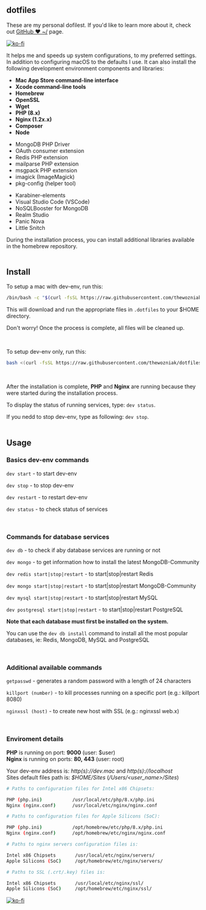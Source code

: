 # 

## dotfiles

These are my personal dofilest. If you'd like to learn more about it, check out [GitHub ❤ ~/](http://dotfiles.github.io) page.

[![ko-fi](https://ko-fi.com/img/githubbutton_sm.svg)](https://ko-fi.com/thewoz)

It helps me and speeds up system configurations, to my preferred settings. In addition to configuring macOS to the defaults I use. It can also install the following development environment components and libraries:
+ <strong>Mac App Store command-line interface</strong>
+ <strong>Xcode command-line tools</strong>
+ <strong>Homebrew</strong>
+ <strong>OpenSSL</strong>
+ <strong>Wget</strong>
+ <strong>PHP (8.x)</strong>
+ <strong>Nginx (1.2x.x)</strong>
+ <strong>Composer</strong>
+ <strong>Node</strong>
- MongoDB PHP Driver
- OAuth consumer extension
- Redis PHP extension
- mailparse PHP extension
- msgpack PHP extension
- imagick (ImageMagick)
- pkg-config (helper tool)
+ Karabiner-elements
+ Visual Studio Code (VSCode)
+ NoSQLBooster for MongoDB
+ Realm Studio
+ Panic Nova
+ Little Snitch



During the installation process, you can install additional libraries available in the homebrew repository.
<br /><br />

## Install

To setup a mac with dev-env, run this:

```sh
/bin/bash -c "$(curl -fsSL https://raw.githubusercontent.com/thewozniak/dotfiles/main/remote.sh)"
```

This will download and run the appropriate files in `.dotfiles` to your $HOME directory.

Don't worry! Once the process is complete, all files will be cleaned up.

<br />

To setup dev-env only, run this:

```sh
bash <(curl -fsSL https://raw.githubusercontent.com/thewozniak/dotfiles/main/remote.sh) install
```

<br />

After the installation is complete, <strong>PHP</strong> and <strong>Nginx</strong> are running because they were started during the installation process.

To display the status of running services, type: `dev status`.

If you nedd to stop dev-env, type as following: `dev stop`.
<br /><br />

## Usage


### Basics dev-env commands<br />

`dev start` - to start dev-env

`dev stop` - to stop dev-env

`dev restart` - to restart dev-env

`dev status` - to check status of services

<br />

### Commands for database services<br />

`dev db` - to check if aby database services are running or not

`dev mongo` - to get information how to install the latest MongoDB-Community

`dev redis start|stop|restart` - to start|stop|restart Redis

`dev mongo start|stop|restart` - to start|stop|restart MongoDB-Community

`dev mysql start|stop|restart` - to start|stop|restart MySQL

`dev postgresql start|stop|restart` - to start|stop|restart PostgreSQL

<strong>Note that each database must first be installed on the system.</strong>

You can use the `dev db install` command to install all the most popular databases, ie: Redis, MongoDB, MySQL and PostgreSQL

<br />

### Additional available commands<br />

`getpasswd` - generates a random password with a length of 24 characters

`killport (number)` - to kill processes running on a specific port (e.g.: killport 8080)

`nginxssl (host)` - to create new host with SSL (e.g.: nginxssl web.x)


<br />

### Enviroment details<br />

<strong>PHP</strong> is running on port: <strong>9000</strong> (user: $user)<br />
<strong>Nginx</strong> is running on ports: <strong>80, 443</strong> (user: root)<br />

Your dev-env address is: <i>http(s)://dev.mac</i> and <i>http(s)://localhost</i><br />
Sites default files path is: <i>$HOME/Sites</i> (<i>/Users/<user_name>/Sites</i>)<br />


```sh
# Paths to configuration files for Intel x86 Chipsets:

PHP (php.ini)           /usr/local/etc/php/8.x/php.ini
Nginx (nginx.conf)      /usr/local/etc/nginx/nginx.conf
```



```sh
# Paths to configuration files for Apple Silicons (SoC):

PHP (php.ini)           /opt/homebrew/etc/php/8.x/php.ini
Nginx (nginx.conf)      /opt/homebrew/etc/nginx/nginx.conf
```



```sh
# Paths to nginx servers configuration files is:

Intel x86 Chipsets       /usr/local/etc/nginx/servers/
Apple Silicons (SoC)     /opt/homebrew/etc/nginx/servers/
```


```sh
# Paths to SSL (.crt/.key) files is:

Intel x86 Chipsets       /usr/local/etc/nginx/ssl/
Apple Silicons (SoC)     /opt/homebrew/etc/nginx/ssl/
```

[![ko-fi](https://ko-fi.com/img/githubbutton_sm.svg)](https://ko-fi.com/thewoz)
